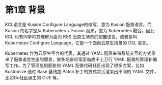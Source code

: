 # 第1章 背景

KCL语言是 Kusion Configure Language的缩写，意为 Kusion 配置语言。而 Kusion 的名字是从 Kubernetes + Fusion 而来，意为 Kubernetes 融合。因此 KCL 也有同学将其理解为面向 K8S 云原生场景的配置语言，或者是叫 Kubernetes Configure Language，它是一个面向云原生场景的 DSL 语言。

Kubernetes 作为云原生平台的代表，其通过 YAML 配置来和系统交互的方式带来了配置语言生态的爆发，很多场景经常面临成千上万行 YAML 配置的管理和编写工作。为了管理急剧膨胀的 YAML 配置代码社区出现了很多方案，比如 Kustomize 通过 Base 基线加 Patch 补丁的方式灵活渲染出不同的 YAML 文件，比如Go社区诞生的 CUE 等。
